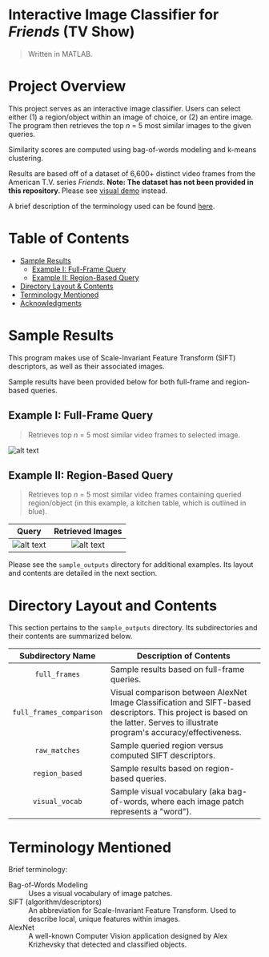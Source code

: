 # Interactive Image Classifier for <i>Friends</i> (TV Show)

> Written in MATLAB.


# Project Overview
This project serves as an interactive image classifier. Users can select either (1) a region/object within an image of choice, or (2) an entire image. The program then retrieves the top *n* = 5 most similar images to the given queries. 

Similarity scores are computed using bag-of-words modeling and k-means clustering. 

Results are based off of a dataset of 6,600+ distinct video frames from the American T.V. series <i>Friends</i>. <b> Note: The dataset has not been provided in this repository. </b> Please see [visual demo](https://github.com/jschhie/image-detector-prog/#sample-results) instead.

A brief description of the terminology used can be found [here](https://github.com/jschhie/image-detector-prog/#terminology-mentioned).


# Table of Contents
* [Sample Results](https://github.com/jschhie/image-detector-prog/#sample-results)
  * [Example I: Full-Frame Query](https://github.com/jschhie/image-detector-prog/#example-i-full-frame-query)
  * [Example II: Region-Based Query](https://github.com/jschhie/image-detector-prog/#example-ii-region-based-query)
* [Directory Layout & Contents](https://github.com/jschhie/image-detector-prog/#directory-layout-and-contents)
* [Terminology Mentioned](https://github.com/jschhie/image-detector-prog/#terminology-mentioned)
* [Acknowledgments](https://github.com/jschhie/image-detector-prog/#acknowledgments)


# Sample Results
This program makes use of Scale-Invariant Feature Transform (SIFT) descriptors, as well as their associated images. 

Sample results have been provided below for both full-frame and region-based queries. 

## Example I: Full-Frame Query
> Retrieves top *n* = 5 most similar video frames to selected image.

![alt text](https://github.com/jschhie/image-detector-prog/blob/master/sample_outputs/full_frames/full%20frame%20matches%201.jpg?raw=true "Full-Frame Query and Results")

## Example II: Region-Based Query
> Retrieves top *n* = 5 most similar video frames containing queried region/object (in this example, a kitchen table, which is outlined in blue).

| Query | Retrieved Images | 
| :---: | :-----: |
| ![alt text](https://github.com/jschhie/image-detector-prog/blob/master/sample_outputs/region_based/sample_kitchen_table/find%20kitchen%20table.jpg?raw=true "Query: Detect Kitchen Table") | ![alt text](https://github.com/jschhie/image-detector-prog/blob/master/sample_outputs/region_based/sample_kitchen_table/kitchen%20table%20matches.jpg?raw=true "Results: Kitchen Table") | 

Please see the ```sample_outputs``` directory for additional examples. Its layout and contents are detailed in the next section.

# Directory Layout and Contents
This section pertains to the ```sample_outputs``` directory. Its subdirectories and their contents are summarized below.

| Subdirectory Name | Description of Contents |
| :---: | ----- |
| ```full_frames``` | Sample results based on full-frame queries. |
| ```full_frames_comparison``` | Visual comparison between AlexNet Image Classification and SIFT-based descriptors. This project is based on the latter. Serves to illustrate program's accuracy/effectiveness. |
| ```raw_matches``` | Sample queried region versus computed SIFT descriptors. |  
| ```region_based``` | Sample results based on region-based queries. |
| ```visual_vocab``` | Sample visual vocabulary (aka bag-of-words, where each image patch represents a "word"). |


# Terminology Mentioned
Brief terminology:
<dl>
 <dt>
  Bag-of-Words Modeling
 </dt>
 <dd>
  Uses a visual vocabulary of image patches.
 </dd>
 
 <dt>
  SIFT (algorithm/descriptors)
 </dt>
 <dd>
  An abbreviation for Scale-Invariant Feature Transform. Used to describe local, unique features within images.
 </dd>
 
 <dt>
  AlexNet
 </dt>
 <dd>
 A well-known Computer Vision application designed by Alex Krizhevsky that detected and classified objects. 
 </dd>

 </dl>
